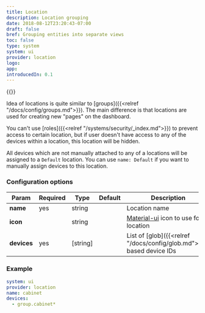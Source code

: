 ```yaml
---
title: Location
description: Location grouping
date: 2018-08-12T23:20:43-07:00
draft: false
bref: Grouping entities into separate views
toc: false
type: system
system: ui
provider: location
logo:
app:
introducedIn: 0.1
---
```

{{<provider>}}

Idea of locations is quite similar to [groups]({{<relref "/docs/config/groups.md">}}).
The main difference is that locations are used for creating
new "pages" on the dashboard.

You can't use [roles]({{<relref "/systems/security/_index.md">}}) to prevent
access to certain location, but if user doesn't have access to any of the devices
within a location, this location will be hidden.

All devices which are not manually attached to any of a locations will be assigned
to a `Default` location. You can use `name: Default`
if you want to manually assign devices to this location.

### Configuration options

| Param | Required | Type | Default | Description |
|-------|----------|------|---------|-------------|
| **name** | yes | string || Location name |
| **icon** || string || [Material-ui](https://material.io/tools/icons) icon to use for a location |
| **devices** | yes | [string]|| List of [glob]({{<relref "/docs/config/glob.md">}})-based device IDs |

### Example

```yaml
system: ui
provider: location
name: cabinet
devices:
  - group.cabinet*

```
